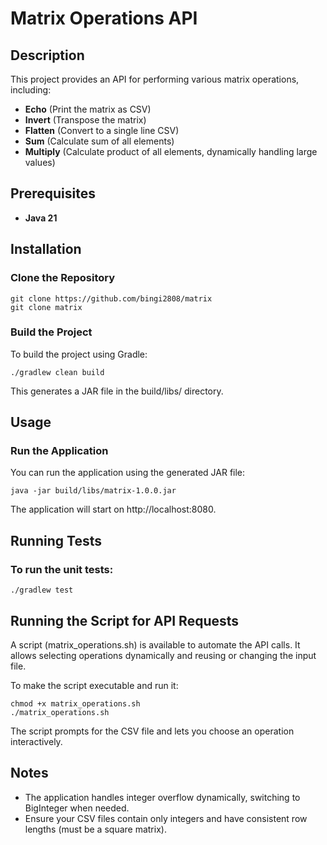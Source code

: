 # Matrix Operations API

## Description
This project provides an API for performing various matrix operations, including:
- **Echo** (Print the matrix as CSV)
- **Invert** (Transpose the matrix)
- **Flatten** (Convert to a single line CSV)
- **Sum** (Calculate sum of all elements)
- **Multiply** (Calculate product of all elements, dynamically handling large values)

## Prerequisites
- **Java 21**

## Installation
### Clone the Repository
```
git clone https://github.com/bingi2808/matrix
git clone matrix
```
### Build the Project
To build the project using Gradle:
```
./gradlew clean build
```
This generates a JAR file in the build/libs/ directory.

## Usage
### Run the Application
You can run the application using the generated JAR file:
```
java -jar build/libs/matrix-1.0.0.jar
```
The application will start on http://localhost:8080.

## Running Tests
### To run the unit tests:

```
./gradlew test
```
## Running the Script for API Requests

A script (matrix_operations.sh) is available to automate the API calls. It allows selecting operations dynamically and reusing or changing the input file.

To make the script executable and run it:
```
chmod +x matrix_operations.sh
./matrix_operations.sh
```
The script prompts for the CSV file and lets you choose an operation interactively.

## Notes
* The application handles integer overflow dynamically, switching to BigInteger when needed. 
* Ensure your CSV files contain only integers and have consistent row lengths (must be a square matrix).

